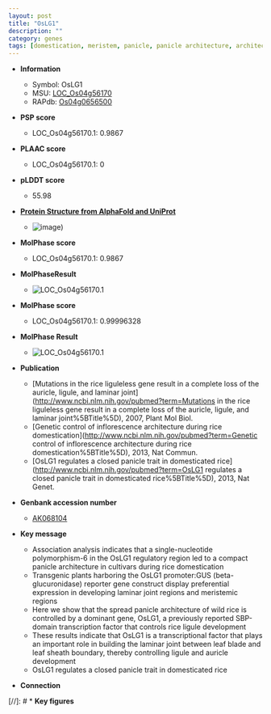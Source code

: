 ```yaml
---
layout: post
title: "OsLG1"
description: ""
category: genes
tags: [domestication, meristem, panicle, panicle architecture, architecture, leaf, transcription factor, sheath]
---
```


* **Information**  
    + Symbol: OsLG1  
    + MSU: [LOC_Os04g56170](http://rice.plantbiology.msu.edu/cgi-bin/ORF_infopage.cgi?orf=LOC_Os04g56170)  
    + RAPdb: [Os04g0656500](http://rapdb.dna.affrc.go.jp/viewer/gbrowse_details/irgsp1?name=Os04g0656500)  

* **PSP score**  
    + LOC_Os04g56170.1: 0.9867 

* **PLAAC score**  
    + LOC_Os04g56170.1: 0 

* **pLDDT score**
    + 55.98

* **[Protein Structure from AlphaFold and UniProt](https://www.uniprot.org/uniprotkb/Q7XPY1/entry#structure)**
    + ![image](https://ricepsp.github.io/images/Q7/AF-Q7XPY1-F1.png))

* **MolPhase score**
    + LOC_Os04g56170.1: 0.9867

* **MolPhaseResult**
    + ![LOC_Os04g56170.1](https://ricepsp.github.io/pictures/LOC_Os04g/LOC_Os04g56170.1.png)

* **MolPhase score**
    + LOC_Os04g56170.1: 0.99996328

* **MolPhase Result**
    + ![LOC_Os04g56170.1](https://304243504.github.io/Pictures/LOC_Os04g/LOC_Os04g56170.1.png)

* **Publication**  
    + [Mutations in the rice liguleless gene result in a complete loss of the auricle, ligule, and laminar joint](http://www.ncbi.nlm.nih.gov/pubmed?term=Mutations in the rice liguleless gene result in a complete loss of the auricle, ligule, and laminar joint%5BTitle%5D), 2007, Plant Mol Biol.
    + [Genetic control of inflorescence architecture during rice domestication](http://www.ncbi.nlm.nih.gov/pubmed?term=Genetic control of inflorescence architecture during rice domestication%5BTitle%5D), 2013, Nat Commun.
    + [OsLG1 regulates a closed panicle trait in domesticated rice](http://www.ncbi.nlm.nih.gov/pubmed?term=OsLG1 regulates a closed panicle trait in domesticated rice%5BTitle%5D), 2013, Nat Genet.

* **Genbank accession number**  
    + [AK068104](http://www.ncbi.nlm.nih.gov/nuccore/AK068104)

* **Key message**  
    + Association analysis indicates that a single-nucleotide polymorphism-6 in the OsLG1 regulatory region led to a compact panicle architecture in cultivars during rice domestication
    + Transgenic plants harboring the OsLG1 promoter:GUS (beta-glucuronidase) reporter gene construct display preferential expression in developing laminar joint regions and meristemic regions
    + Here we show that the spread panicle architecture of wild rice is controlled by a dominant gene, OsLG1, a previously reported SBP-domain transcription factor that controls rice ligule development
    + These results indicate that OsLG1 is a transcriptional factor that plays an important role in building the laminar joint between leaf blade and leaf sheath boundary, thereby controlling ligule and auricle development
    + OsLG1 regulates a closed panicle trait in domesticated rice

* **Connection**  

[//]: # * **Key figures**  


